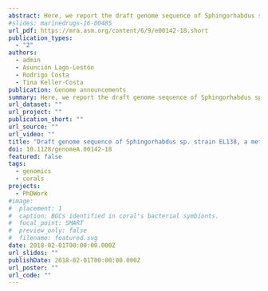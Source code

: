 ```yaml
---
abstract: Here, we report the draft genome sequence of Sphingorhabdus sp. strain EL138, an alphaproteobacterium that shows potential to degrade polycyclic aromatic compounds and to cope with various heavy metals and antibiotics. Moreover, the strain, isolated from the gorgonian coral Eunicella labiata, possesses several genes involved in the biosynthesis of polyphosphates, polyketides, and terpenoids.
#slides: marinedrugs-16-00485
url_pdf: https://mra.asm.org/content/6/9/e00142-18.short
publication_types:
  - "2"
authors:
  - admin
  - Asunción Lago-Lestón
  - Rodrigo Costa
  - Tina Keller‐Costa
publication: Genome announcements
summary: Here, we report the draft genome sequence of Sphingorhabdus sp. strain EL138, an alphaproteobacterium that shows potential to degrade polycyclic aromatic compounds and to cope with various heavy metals and antibiotics. Moreover, the strain, isolated from the gorgonian coral Eunicella labiata, possesses several genes involved in the biosynthesis of polyphosphates, polyketides, and terpenoids.
url_dataset: ""
url_project: ""
publication_short: ""
url_source: ""
url_video: ""
title: "Draft genome sequence of Sphingorhabdus sp. strain EL138, a metabolically versatile Alphaproteobacterium isolated from the gorgonian coral Eunicella labiata"
doi: 10.1128/genomeA.00142-18
featured: false
tags:
  - genomics
  - corals
projects:
  - PhDWork
#image:
#  placement: 1
#  caption: BGCs identified in coral's bacterial symbionts.
#  focal_point: SMART
#  preview_only: false
#  filename: featured.svg
date: 2018-02-01T00:00:00.000Z
url_slides: ""
publishDate: 2018-02-01T00:00:00.000Z
url_poster: ""
url_code: ""
---
```


